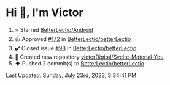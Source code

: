 <h1>Hi 👋, I'm Victor </h1>

<!--RECENT_ACTIVITY:start-->
1. ⭐ Starred [BetterLectio/Android](https://github.com/BetterLectio/Android)<br>
2. 👍 Approved [#172](https://github.com/BetterLectio/betterLectio/pull/172#pullrequestreview-1514422822) in [BetterLectio/betterLectio](https://github.com/BetterLectio/betterLectio)<br>
3. ✔️ Closed issue [#98](https://github.com/BetterLectio/betterLectio/issues/98) in [BetterLectio/betterLectio](https://github.com/BetterLectio/betterLectio)<br>
4. 📔 Created new repository [victorDigital/Svelte-Material-You](https://github.com/victorDigital/Svelte-Material-You)<br>
5. ⬆️ Pushed 2 commit(s) to [BetterLectio/betterLectio](https://github.com/BetterLectio/betterLectio)<br>
<!--RECENT_ACTIVITY:end-->

<!--RECENT_ACTIVITY:last_update-->
Last Updated: Sunday, July 23rd, 2023, 3:34:41 PM
<!--RECENT_ACTIVITY:last_update_end-->
